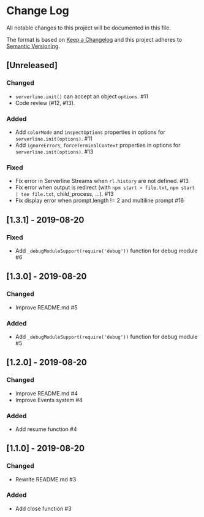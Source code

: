# Change Log

All notable changes to this project will be documented in this file.

The format is based on [Keep a Changelog](http://keepachangelog.com/)
and this project adheres to [Semantic Versioning](http://semver.org/).


## [Unreleased]
### Changed

 - `serverline.init()` can accept an object `options`. #11
 - Code review (#12, #13).

### Added

 - Add `colorMode` and `inspectOptions` properties in options for `serverline.init(options)`. #11
 - Add `ignoreErrors`, `forceTerminalContext` properties in options for `serverline.init(options)`. #13

### Fixed

 - Fix error in Serverline Streams when `rl.history` are not defined. #13
 - Fix error when output is redirect (with `npm start > file.txt`, `npm start | tee file.txt`, child_process, ...). #13
 - Fix display error when prompt.length != 2 and multiline prompt #16


## [1.3.1] - 2019-08-20
### Fixed

 - Add `_debugModuleSupport(require('debug'))` function for debug module #6


## [1.3.0] - 2019-08-20
### Changed

 - Improve README.md #5

### Added

 - Add `_debugModuleSupport(require('debug'))` function for debug module #5


## [1.2.0] - 2019-08-20
### Changed

 - Improve README.md #4
 - Improve Events system #4

### Added

 - Add resume function #4


## [1.1.0] - 2019-08-20
### Changed

 - Rewrite README.md #3

### Added

 - Add close function #3
